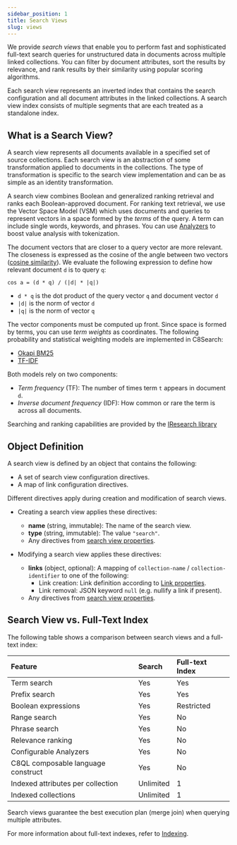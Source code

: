 ```yaml
---
sidebar_position: 1
title: Search Views
slug: views
---
```


We provide _search views_ that enable you to perform fast and sophisticated full-text search queries for unstructured data in documents across multiple linked collections. You can filter by document attributes, sort the results by relevance, and rank results by their similarity using popular scoring algorithms.

Each search view represents an inverted index that contains the search configuration and all document attributes in the linked collections. A search view index consists of multiple segments that are each treated as a standalone index.

## What is a Search View?

A search view represents all documents available in a specified set of source collections. Each search view is an abstraction of some transformation applied to documents in the collections. The type of transformation is specific to the search view implementation and can be as simple as an identity transformation.

A search view combines Boolean and generalized ranking retrieval and ranks each Boolean-approved document. For ranking text retrieval, we use the Vector Space Model (VSM) which uses documents and queries to represent vectors in a space formed by the _terms_ of the query. A term can include single words, keywords, and phrases. You can use [Analyzers](../analyzers.md) to boost value analysis with tokenization.

The document vectors that are closer to a query vector are more relevant. The closeness is expressed as the cosine of the angle between two vectors ([cosine similarity](https://en.wikipedia.org/wiki/Cosine_similarity)). We evaluate the following expression to define how relevant document `d` is to query `q`:

`cos a = (d * q) / (|d| * |q|)`

- `d * q` is the dot product of the query vector `q` and document vector `d`
- `|d|` is the norm of vector `d`
- `|q|` is the norm of vector `q`

The vector components must be computed up front. Since space is formed by terms, you can use _term weights_ as coordinates. The following probability and statistical weighting models are implemented in C8Search:

- [Okapi BM25](https://en.wikipedia.org/wiki/Okapi_BM25)
- [TF-IDF](https://en.wikipedia.org/wiki/Tf%E2%80%93idf)

Both models rely on two components:

- _Term frequency_ (TF): The number of times term `t` appears in document `d`.
- _Inverse document frequency_ (IDF): How common or rare the term is across all documents.

Searching and ranking capabilities are provided by the [IResearch library](https://github.com/iresearch-toolkit/iresearch)

## Object Definition

A search view is defined by an object that contains the following:

- A set of search view configuration directives.
- A map of link configuration directives.

Different directives apply during creation and modification of search views.

- Creating a search view applies these directives:
  - **name** (string, immutable): The name of the search view.
  - **type** (string, immutable): The value `"search"`.
  - Any directives from [search view properties](optional-properties.md#search-view-properties).

- Modifying a search view applies these directives:
  - **links** (object, optional): A mapping of `collection-name` / `collection-identifier` to one of the following:
    - Link creation: Link definition according to [Link properties](optional-properties.md#link-properties).
    - Link removal: JSON keyword `null` (e.g. nullify a link if present).
  - Any directives from [search view properties](optional-properties.md#search-view-properties).

## Search View vs. Full-Text Index

The following table shows a comparison between search views and a full-text index:

Feature                             | Search       | Full-text Index
:-----------------------------------|:-------------|:---------------
Term search                         | Yes          | Yes
Prefix search                       | Yes          | Yes
Boolean expressions                 | Yes          | Restricted
Range search                        | Yes          | No
Phrase search                       | Yes          | No
Relevance ranking                   | Yes          | No
Configurable Analyzers              | Yes          | No
C8QL composable language construct  | Yes          | No
Indexed attributes per collection   | Unlimited    | 1
Indexed collections                 | Unlimited    | 1

Search views guarantee the best execution plan (merge join) when querying multiple attributes.

For more information about full-text indexes, refer to [Indexing](../../collections/indexing/fulltext-indexes.md).
